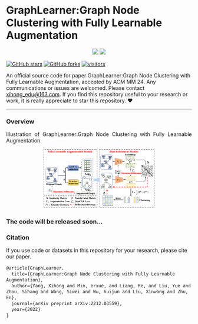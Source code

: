 [stars-img]: https://img.shields.io/github/stars/xihongyang1999/GraphLearner?color=yellow
[stars-url]: https://github.com/xihongyang1999/GraphLearner/stargazers
[fork-img]: https://img.shields.io/github/forks/xihongyang1999/GraphLearner?color=lightblue&label=fork
[fork-url]: https://github.com/xihongyang1999/GraphLearner/network/members
[visitors-img]: https://visitor-badge.glitch.me/badge?page_id=xihongyang.1999.GraphLearner/
[adgc-url]: https://github.com/xihongyang1999/GraphLearner

# GraphLearner:Graph Node Clustering with Fully Learnable Augmentation

<p align="center">   
    <a href="https://pytorch.org/" alt="PyTorch">
      <img src="https://img.shields.io/badge/PyTorch-%23EE4C2C.svg?e&logo=PyTorch&logoColor=white" /></a>
    <a href="https://www.acmmm2024.org" alt="Conference">
        <img src="https://img.shields.io/badge/ACM MM'24-brightgreen" /></a>
<p/>



[![GitHub stars][stars-img]][stars-url]
[![GitHub forks][fork-img]][fork-url]
[![visitors][visitors-img]][adgc-url]


An official source code for paper GraphLearner:Graph Node Clustering with Fully Learnable Augmentation, accepted by ACM MM 24. Any communications or issues are welcomed. Please contact xihong_edu@163.com. If you find this repository useful to your research or work, it is really appreciate to star this repository. :heart:

-------------

### Overview

<p align = "justify"> 
 Illustration of GraphLearner:Graph Node Clustering with Fully Learnable Augmentation. 
</p>
<div  align="center">    
    <img src="./assets/GraphLearner.png" width=60%/>
</div>




### The code will be released soon...


<!-- ### Requirements

The proposed CONVERT is implemented with python 3.8.8 on a NVIDIA 1080 Ti GPU. 

Python package information is summarized in **requirements.txt**:

- torch==1.8.0
- tqdm==4.61.2
- numpy==1.21.0
- tensorboard==2.8.0



### Quick Start

```
python train.py 
``` -->



### Citation

If you use code or datasets in this repository for your research, please cite our paper.

```
@article{GraphLearner,
  title={GraphLearner:Graph Node Clustering with Fully Learnable Augmentation},
  author={Yang, Xihong and Min, erxue, and Liang, Ke, and Liu, Yue and Zhou, Sihang and Wang, Siwei and Wu, huijun and Liu, Xinwang and Zhu, En},
  journal={arXiv preprint arXiv:2212.03559},
  year={2022}
}
```



